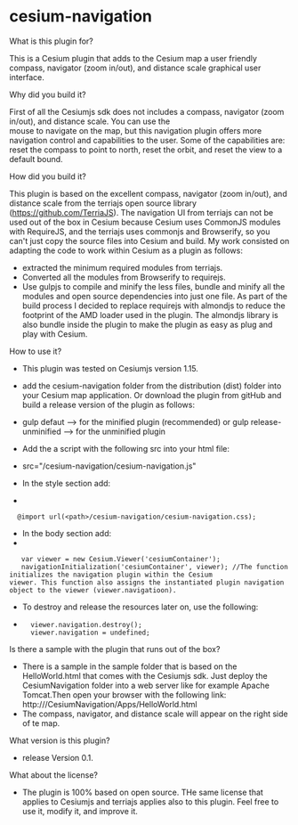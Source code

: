 # cesium-navigation

What is this plugin for?

This is a Cesium plugin that adds to the Cesium map a user friendly compass, navigator (zoom in/out), and 
distance scale graphical user interface. 

Why did you build it?

First of all the Cesiumjs sdk does not includes a compass, navigator (zoom in/out), and distance scale. You can use the  
mouse to navigate on the map, but this navigation plugin  offers more navigation control and 
capabilities to the user. Some of the capabilities are: reset the compass to point to north, reset the orbit, and 
reset the view to a default bound.

How did you build it?

This plugin is based on the excellent compass, navigator (zoom in/out), and distance scale from the terriajs open source library 
(https://github.com/TerriaJS). The navigation UI from terriajs can not be used out of the box in Cesium because Cesium
uses CommonJS modules with RequireJS, and the terriajs uses commonjs and Browserify, so you can't just 
copy the source files into Cesium and build.  My work consisted on adapting the code to work within Cesium as a plugin as follows:
- extracted the minimum required modules from terriajs.
- Converted all the modules from Browserify to requirejs.
- Use gulpjs to compile and minify the less files, bundle and minify all the modules and open source dependencies 
into just one file. As part of the build process I decided to replace requirejs with almondjs to reduce the footprint 
of the AMD loader used in the plugin. The almondjs library is also bundle inside the plugin to make the plugin 
as easy as plug and play with Cesium.

How to use it?

- This plugin was tested on Cesiumjs version 1.15.
- add the cesium-navigation folder from the distribution (dist) folder into your Cesium map application. Or download the plugin from gitHub and build a release version of the plugin as follows:
- 
    gulp defaut --> for the minified plugin (recommended)
    or
    gulp release-unminified --> for the unminified plugin

- Add the a script with the following src into your html file:
-
     src="<path>/cesium-navigation/cesium-navigation.js"  
     
- In the style section add: 
-

      @import url(<path>/cesium-navigation/cesium-navigation.css);

- In the body section add:
- 

       var viewer = new Cesium.Viewer('cesiumContainer'); 
       navigationInitialization('cesiumContainer', viewer); //The function initializes the navigation plugin within the Cesium                viewer. This function also assigns the instantiated plugin navigation object to the viewer (viewer.navigatioon).

- To destroy and release the resources later on, use the following:
- 
        viewer.navigation.destroy();
        viewer.navigation = undefined;

Is there a sample with  the plugin that runs out of the box?

- There is a sample in the sample folder that is based on the HelloWorld.html that comes with the Cesiumjs sdk. Just deploy the CesiumNavigation folder into a web server like for example Apache Tomcat.Then open your browser with the following link:
     http://<server domain:port>/CesiumNavigation/Apps/HelloWorld.html
- The compass, navigator, and distance scale will appear on the right side of te map.

What version is this plugin?

- release Version 0.1. 

What about the license?

 - The plugin is 100% based on open source. THe same license that applies to Cesiumjs and terriajs applies also to this plugin. Feel free to use it,  modify it, and improve it. 


